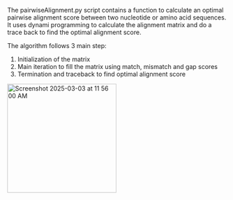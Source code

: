 The pairwiseAlignment.py script contains a function to calculate an optimal pairwise alignment score between two nucleotide or amino acid sequences. It uses dynami programming to calculate the alignment matrix and do a trace back to find the optimal alignment score.

The algorithm follows 3 main step:
1. Initialization of the matrix
2. Main iteration to fill the matrix using match, mismatch and gap scores
3. Termination and traceback to find optimal alignment score

<img width="250" alt="Screenshot 2025-03-03 at 11 56 00 AM" src="https://github.com/user-attachments/assets/ec92d154-5ce7-4f4e-9c5a-1e04791060aa" />

